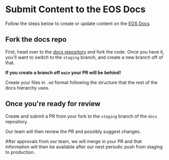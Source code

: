 # Submit Content to the EOS Docs

Follow the steps below to create or update content on the [EOS Docs](https://docs.eosnetwork.com)

## Fork the docs repo

First, head over to the [docs repository](https://github.com/eosnetworkfoundation/docs) and fork the code. 
Once you have it, you'll want to switch to the `staging` branch, and create a new branch off of that.

**If you create a branch off `main` your PR will be behind!**

Create your files in `.md` format following the structure that the rest of the docs hierarchy uses. 


## Once you're ready for review

Create and submit a PR from your fork to the `staging` branch of the `docs` repository.

Our team will then review the PR and possibly suggest changes. 

After approvals from our team, we will merge in your PR and that information will then be available after our next periodic push from staging to production.
